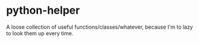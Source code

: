 # python-helper

A loose collection of useful functions/classes/whatever, because I'm to lazy to look them up every time.
